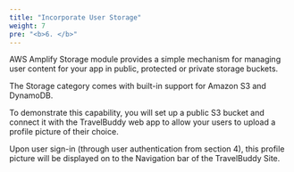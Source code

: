 ```yaml
---
title: "Incorporate User Storage"
weight: 7
pre: "<b>6. </b>"
---
```


AWS Amplify Storage module provides a simple mechanism for managing user content for your app in public, protected or private storage buckets. 

The Storage category comes with built-in support for Amazon S3 and DynamoDB.

To demonstrate this capability, you will set up a public S3 bucket and connect it with the TravelBuddy web app to allow your users to upload a profile picture of their choice.

Upon user sign-in (through user authentication from section 4), this profile picture will be displayed on to the Navigation bar of the TravelBuddy Site. 


<!-- 
{{% options "Option A:I have deployed with containers:./query_api/cloud9.html" "Option B:I have deployed with ElasticBeanstalk:./query_api/eclipse_eb.html" %}} -->
